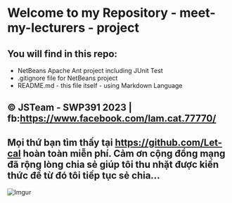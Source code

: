 # Welcome to my Repository - meet-my-lecturers - project
## You will find in this repo:

* NetBeans Apache Ant project including JUnit Test
* .gitignore file for NetBeans project
* README.md - this file itself - using Markdown Language

## © JSTeam - SWP391 2023  | fb:https://www.facebook.com/lam.cat.77770/
## Mọi thứ bạn tìm thấy tại https://github.com/Let-cal hoàn toàn miễn phí. Cảm ơn cộng đồng mạng đã rộng lòng chia sẻ giúp tôi thu nhặt được kiến thức để từ đó tôi tiếp tục sẻ chia...
![Imgur](https://i.imgur.com/pDiAfTO.png)
